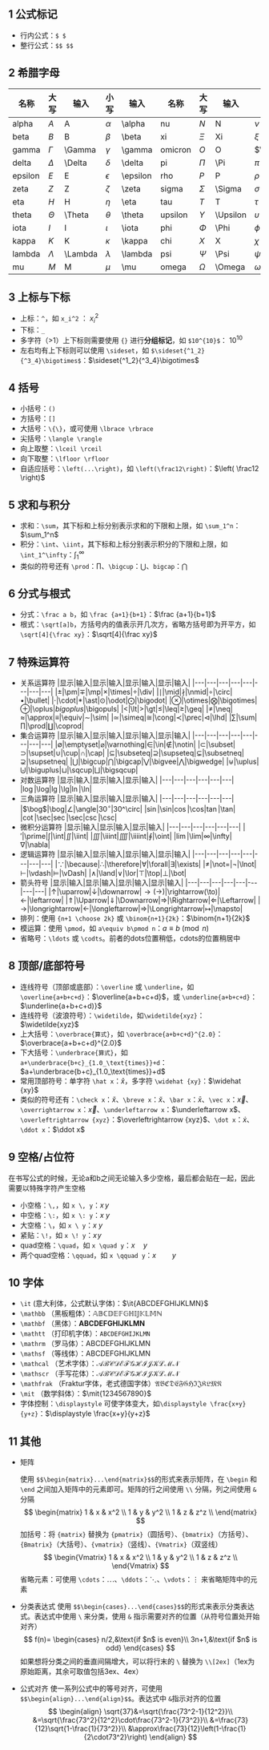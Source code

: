## 1 公式标记
* 行内公式：```$ $```
* 整行公式：```$$ $$```
## 2 希腊字母
|名称|大写|输入|小写|输入|名称|大写|输入|小写|输入|
|---|---|---|---|---|---|---|---|---|---|
|alpha|$A$|A|$\alpha$|\alpha|nu|$N$|N|$\nu$|\nu|
|beta|$B$|B|$\beta$|\beta|xi|$\Xi$|Xi|$\xi$|xi|
|gamma|$\Gamma$|\Gamma|$\gamma$|\gamma|omicron|$O$|O|$\omicron$|\omicron|
|delta|$\Delta$|\Delta|$\delta$|\delta|pi|$\Pi$|\Pi|$\pi$|\pi|
|epsilon|$E$|E|$\epsilon$|\epsilon|rho|$P$|P|$\rho$|\rho|
|zeta|$Z$|Z|$\zeta$|\zeta|sigma|$\Sigma$|\Sigma|$\sigma$|\sigma|
|eta|$H$|H|$\eta$|\eta|tau|$T$|T|$\tau$|\tau|
|theta|$\Theta$|\Theta|$\theta$|\theta|upsilon|$\Upsilon$|\Upsilon|$\upsilon$|\upsilon|
|iota|$I$|I|$\iota$|\iota|phi|$\Phi$|\Phi|$\phi$|\phi|
|kappa|$K$|K|$\kappa$|\kappa|chi|$X$|X|$\chi$|\chi|
|lambda|$\Lambda$|\Lambda|$\lambda$|\lambda|psi|$\Psi$|\Psi|$\psi$|\psi|
|mu|$M$|M|$\mu$|\mu|omega|$\Omega$|\Omega|$\omega$|\omega|
## 3 上标与下标
* 上标：```^```，如 ```x_i^2``` ： $x_i^2$
* 下标：```_```
* 多字符（>1）上下标则需要使用 ```{}``` 进行**分组标记**，如 ```$10^{10}$```： $10^{10}$ 
* 左右均有上下标则可以使用 ```\sideset```，如 ```$\sideset{^1_2}{^3_4}\bigotimes$```：$\sideset{^1_2}{^3_4}\bigotimes$
## 4 括号
* 小括号：```()```
* 方括号：```[]```
* 大括号：```\{\}```，或可使用 ```\lbrace \rbrace```
* 尖括号：```\langle \rangle```
* 向上取整：```\lceil \rceil```
* 向下取整：```\lfloor \rfloor```
* 自适应括号：```\left(...\right)```，如 ```\left(\frac12\right)```：$\left( \frac12 \right)$
## 5 求和与积分
* 求和：```\sum```，其下标和上标分别表示求和的下限和上限，如 ```\sum_1^n```：$\sum_1^n$
* 积分：```\int```、```\iint```，其下标和上标分别表示积分的下限和上限，如 ```\int_1^\infty```：$\int_1^\infty$
* 类似的符号还有 ```\prod```：$\prod$、```\bigcup```：$\bigcup$、```bigcap```：$\bigcap$
## 6 分式与根式
* 分式：```\frac a b```，如 ```\frac {a+1}{b+1}```：$\frac {a+1}{b+1}$
* 根式：```\sqrt[a]b```，方括号内的值表示开几次方，省略方括号即为开平方，如```\sqrt[4]{\frac xy}```：$\sqrt[4]{\frac xy}$
## 7 特殊运算符
* 关系运算符
	|显示|输入|显示|输入|显示|输入|显示|输入|
	|---|---|---|---|---|---|---|---|
	|$\pm$|\pm|$\mp$|\mp|$\times$|\times|$\div$|\div|
	|$\mid$|\mid|$\nmid$|\nmid|$\circ$|\circ|$\bullet$|\bullet|
	|$\cdot$|\cdot|$\ast$|\ast|$\odot$|\odot|$\bigodot$|\bigodot|
	|$\otimes$|\otimes|$\bigotimes$|\bigotimes|$\oplus$|\oplus|$bigoplus$|\bigopuls|
	|$\lt$|\lt|$\gt$|\gt|$\leq$|\leq|$\geq$|\geq|
	|$\neq$|\neq|$\approx$|\approx|$\equiv$|\equiv|$\sim$|\sim|
	|$\simeq$|\simeq|$\cong$|\cong|$\prec$|\prec|$\lhd$|\lhd|
	|$\sum$|\sum|$\prod$|\prod|$\coprod$|\coprod|
* 集合运算符
	|显示|输入|显示|输入|显示|输入|显示|输入|
	|---|---|---|---|---|---|---|---|
	|$\emptyset$|\emptyset|$\varnothing$|\varnothing|$\in$|\in|$\notin$|\notin|
	|$\subset$|\subset|$\supset$|\supset|$\cup$|\cup|$\cap$|\cap|
	|$\subseteq$|\subseteq|$\supseteq$|\supseteq|$\subsetneq$|\subsetneq|$\supsetneq$|\supsetneq|
	|$\bigcup$|\bigcup|$\bigcap$|\bigcap|$\bigvee$|\bigvee|$\bigwedge$|\bigwedge|
	|$\uplus$|\uplus|$\biguplus$|\biguplus|$\sqcup$|\sqcup|$\bigsqcup$|\bigsqcup|
* 对数运算符
	|显示|输入|显示|输入|显示|输入|
	|---|---|---|---|---|---|
	|$\log$|\log|$\lg$|\lg|$\ln$|\ln|
* 三角运算符
	|显示|输入|显示|输入|显示|输入|
	|---|---|---|---|---|---|
	|$\bog$|\bog|$\angle$|\angle|$30^\circ$|30^\circ|
	|$\sin$|\sin|$\cos$|\cos|$\tan$|\tan|
	|$\cot$|\sec|$\sec$|\sec|$\csc$|\csc|
* 微积分运算符
	|显示|输入|显示|输入|显示|输入|
	|---|---|---|---|---|---|
	|$\prime$|\prime|$\int$|\int|$\iint$|\iint|
	|$\iiint$|\iiint|$\iiiint$|\iiiint|$\oint$|\oint|
	|$\lim$|\lim|$\infty$|\infty|$\nabla$|\nabla|
* 逻辑运算符
	|显示|输入|显示|输入|显示|输入|显示|输入|
	|---|---|---|---|---|---|---|---|
	|$\because$|\because|$\therefore$|\therefore|$\forall$|\forall|$\exists$|\exists|
	|$\not=$|\not=|$\lnot$|\lnot|$\vdash$|\vdash|$\vDash$|\vDash|
	|$\land$|\land|$\lor$|\lor|$\top$|\top|$\bot$|\bot|
* 箭头符号
	|显示|输入|显示|输入|显示|输入|显示|输入|
	|---|---|---|---|---|---|---|---|
	|$\uparrow$|\uparrow|$\downarrow$|\downarrow|$\rightarrow(\to)$|\rightarrow(\to)|$\leftarrow$|\leftarrow|
	|$\Uparrow$|\Uparrow|$\Downarrow$|\Downarrow|$\Rightarrow$|\Rightarrow|$\Leftarrow$|\Leftarrow|
	|$\longrightarrow$|\longrightarrow|$\longleftarrow$|\longleftarrow|$\Longrightarrow$|\Longrightarrow|$\mapsto$|\mapsto|
* 排列：使用 ```{n+1 \choose 2k}``` 或 ```\binom{n+1}{2k}```：$\binom{n+1}{2k}$
* 模运算：使用 ```\pmod```，如 ```a\equiv b\pmod n```：$a\equiv b\pmod n$
* 省略号：```\ldots``` 或 ```\codts```。前者的dots位置稍低，cdots的位置稍居中
## 8 顶部/底部符号
* 连线符号（顶部或底部）：```\overline``` 或 ```\underline```，如 ```\overline{a+b+c+d}```：$\overline{a+b+c+d}$，或 ```\underline{a+b+c+d}```：$\underline{a+b+c+d)}$
* 连线符号（波浪符号）：```\widetilde```，如```\widetilde{xyz}```：$\widetilde{xyz}$
* 上大括号：```\overbrace{算式}```，如 ```\overbrace{a+b+c+d}^{2.0}```：$\overbrace{a+b+c+d}^{2.0}$
* 下大括号：```\underbrace{算式}```，如 ```a+\underbrace{b+c}_{1.0_\text{times}}+d```：$a+\underbrace{b+c}_{1.0_\text{times}}+d$
* 常用顶部符号：单字符 ```\hat x```：$\hat x$，多字符 ```\widehat {xy}```：$\widehat {xy}$
* 类似的符号还有：```\check x```：$\check x$、```\breve x```：$\breve x$、```\bar x```：$\bar x$、```\vec x```：$\vec x$、```\overrightarrow x```：$\overrightarrow x$、```\underleftarrow x```：$\underleftarrow x$、```\overleftrightarrow {xyz}```：$\overleftrightarrow {xyz}$、```\dot x```：$\dot x$、```\ddot x```：$\ddot x$
## 9 空格/占位符
在书写公式的时候，无论a和b之间无论输入多少空格，最后都会贴在一起，因此需要以特殊字符产生空格
* 小空格：```\,```，如 ```x \, y```：$x \, y$
* 中空格：```\:```，如 ```x \: y```：$x \: y$
* 大空格：```\```，如 ```x \ y```：$x \ y$
* 紧贴：```\!```，如 ```x \! y```：$x \! y$
* quad空格：```\quad```，如 ```x \quad y```：$x \quad y$
* 两个quad空格：```\qquad```，如 ```x \qquad y```：$x \qquad y$
## 10 字体
* ```\it``` (意大利体，公式默认字体)：$\it{ABCDEFGHIJKLMN}$
* ```\mathbb``` （黑板粗体）：$\mathbb{ABCDEFGHIJKLMN}$
* ```\mathbf``` （黑体）：$\mathbf{ABCDEFGHIJKLMN}$
* ```\mathtt``` （打印机字体）：$\mathtt{ABCDEFGHIJKLMN}$
* ```\mathrm``` （罗马体）：$\mathrm{ABCDEFGHIJKLMN}$
* ```\mathsf``` （等线体）：$\mathsf{ABCDEFGHIJKLMN}$
* ```\mathcal``` （艺术字体）：$\mathcal{ABCDEFGHIJKLMN}$
* ```\mathscr``` （手写花体）：$\mathscr{ABCDEFGHIJKLMN}$
* ```\mathfrak``` （Fraktur字体，老式德国字体）$\mathfrak{ABCDEFGHIJKLMN}$
* ```\mit``` （数学斜体）：$\mit{1234567890}$
* 字体控制：```\displaystyle``` 可使字体变大，如```\displaystyle \frac{x+y}{y+z}```：$\displaystyle \frac{x+y}{y+z}$
## 11 其他
* 矩阵

	使用 ```$$\begin{matrix}...\end{matrix}$$```的形式来表示矩阵，在 ```\begin``` 和 ```\end``` 之间加入矩阵中的元素即可。矩阵的行之间使用 ```\\``` 分隔，列之间使用 ```&``` 分隔
	$$
	\begin{matrix}
	1 & x & x^2 \\
	1 & y & y^2 \\
	1 & z & z^z \\
	\end{matrix}
	$$
	加括号：将 ```{matrix}``` 替换为 ```{pmatrix}```（圆括号）、```{bmatrix}```（方括号）、```{Bmatrix}```（大括号）、```{vmatrix}```（竖线）、```{Vmatrix}```（双竖线）
	$$
	\begin{Vmatrix}
	1 & x & x^2 \\
	1 & y & y^2 \\
	1 & z & z^z \\
	\end{Vmatrix}
	$$
	省略元素：可使用 ```\cdots```：$\cdots$、```\ddots```：$\ddots$、```\vdots```：$\vdots$ 来省略矩阵中的元素
* 分类表达式
	使用 ```$$\begin{cases}...\end{cases}$$```的形式来表示分类表达式。表达式中使用 ```\``` 来分类，使用 ```&``` 指示需要对齐的位置（从符号位置处开始对齐）
	$$
	f(n)=
	\begin{cases}
	n/2,&\text{if $n$ is even}\\
	3n+1,&\text{if $n$ is odd}
	\end{cases}
	$$
	如果想将分类之间的垂直间隔增大，可以将行末的 ```\``` 替换为 ```\\[2ex]```（1ex为原始距离，其余可取值包括3ex、4ex）
* 公式对齐
	使一系列公式中的等号对齐，可使用 ```$$\begin{align}...\end{align}$$```。表达式中 ```&```指示对齐的位置
	$$
	\begin{align}
	\sqrt{37}&=\sqrt{\frac{73^2-1}{12^2}}\\
	&=\sqrt{\frac{73^2}{12^2}\cdot\frac{73^2-1}{73^2}}\\
	&=\frac{73}{12}\sqrt{1-\frac{1}{73^2}}\\
	&\approx\frac{73}{12}\left(1-\frac{1}{2\cdot73^2}\right)
	\end{align}
	$$

